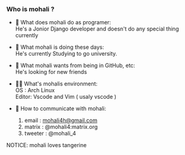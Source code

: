 ### Who is mohali ?

<!--
**mohali4/mohali4** is a ✨ _special_ ✨ repository because its `README.md` (this file) appears on your GitHub profile.

Here are some ideas to get you started:
-->

- 🧐 What does mohali do as programer:<br>
   He's a Jonior Django developer and doesn't do any special thing currently<br>

- 🔭 What mohali is doing these days: <br>
    He's currently Studying to go university.<br>

- 🌹 What mohali wants from being in GitHub, etc: <br>
    He's looking for new friends<br>

- 👩‍💻 What's mohalis environment: <br>
   OS : Arch Linux <br>
   Editor: Vscode and Vim ( usaly vscode )<br>


- 📡 How to communicate with mohali:<br>
    1) email    : mohali4h@gmail.com
    2) matrix   : @mohali4:matrix.org
    3) tweeter  : @mohali_4

NOTICE: mohali loves tangerine
